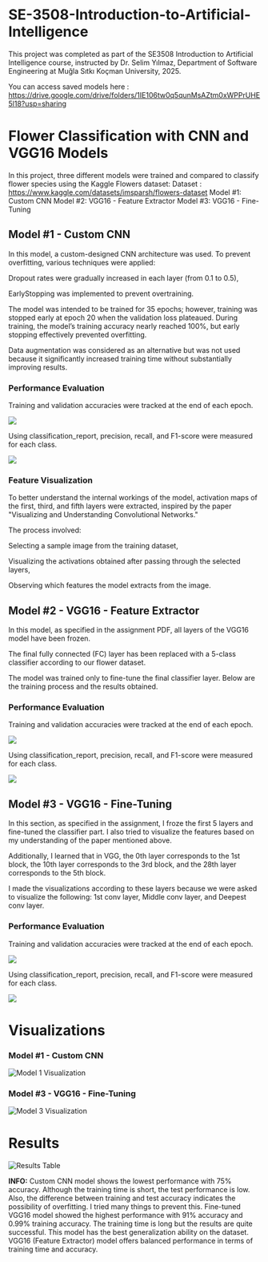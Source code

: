 # SE-3508-Introduction-to-Artificial-Intelligence

This project was completed as part of the SE3508 Introduction to Artificial Intelligence course,
instructed by Dr. Selim Yılmaz, Department of Software Engineering at Muğla Sıtkı Koçman University, 2025.

You can access saved models here : https://drive.google.com/drive/folders/1IE106tw0q5qunMsAZtm0xWPPrUHE5l18?usp=sharing


# Flower Classification with CNN and VGG16 Models
In this project, three different models were trained and compared to classify flower species using the Kaggle Flowers dataset:
Dataset : https://www.kaggle.com/datasets/imsparsh/flowers-dataset
Model #1: Custom CNN 
Model #2: VGG16 - Feature Extractor
Model #3: VGG16 - Fine-Tuning

## Model #1 - Custom CNN
In this model, a custom-designed CNN architecture was used. To prevent overfitting, various techniques were applied:

Dropout rates were gradually increased in each layer (from 0.1 to 0.5),

EarlyStopping was implemented to prevent overtraining.

The model was intended to be trained for 35 epochs; however, training was stopped early at epoch 20 when the validation loss plateaued. During training, the model’s training accuracy nearly reached 100%, but early stopping effectively prevented overfitting.

Data augmentation was considered as an alternative but was not used because it significantly increased training time without substantially improving results.

### Performance Evaluation
Training and validation accuracies were tracked at the end of each epoch.

![](Image/CNN3_2.PNG)

Using classification_report, precision, recall, and F1-score were measured for each class.

![](Image/CNN3.PNG)

### Feature Visualization
To better understand the internal workings of the model, activation maps of the first, third, and fifth layers were extracted, inspired by the paper "Visualizing and Understanding Convolutional Networks."

The process involved:

Selecting a sample image from the training dataset,

Visualizing the activations obtained after passing through the selected layers,

Observing which features the model extracts from the image.

## Model #2 - VGG16 - Feature Extractor
In this model, as specified in the assignment PDF, all layers of the VGG16 model have been frozen. 

The final fully connected (FC) layer has been replaced with a 5-class classifier according to our flower dataset. 

The model was trained only to fine-tune the final classifier layer. Below are the training process and the results obtained.

### Performance Evaluation
Training and validation accuracies were tracked at the end of each epoch.

![](Image/vggfeatureexepoch.PNG)

Using classification_report, precision, recall, and F1-score were measured for each class.

![](Image/vggfeaturexreport.PNG)

## Model #3 - VGG16 - Fine-Tuning

In this section, as specified in the assignment, I froze the first 5 layers and fine-tuned the classifier part. I also tried to visualize the features based on my understanding of the paper mentioned above. 

Additionally, I learned that in VGG, the 0th layer corresponds to the 1st block, the 10th layer corresponds to the 3rd block, and the 28th layer corresponds to the 5th block. 

I made the visualizations according to these layers because we were asked to visualize the following: 1st conv layer, Middle conv layer, and Deepest conv layer.

### Performance Evaluation
Training and validation accuracies were tracked at the end of each epoch.

![](Image/vggfinetuneepochı.PNG)

Using classification_report, precision, recall, and F1-score were measured for each class.

![](Image/vggfinetunereportı.PNG)

# Visualizations

### Model #1 - Custom CNN 

![Model 1 Visualization](Image/cnn.png)

### Model #3 - VGG16 - Fine-Tuning

![Model 3 Visualization](Image/vgggörsel22.PNG)


# Results

![Results Table](Image/sonuclarson2.PNG)

**INFO:**  Custom CNN model shows the lowest performance with 75% accuracy. Although the training time is short, the test performance is low. Also, the difference between training and test accuracy indicates the possibility of overfitting. I tried many things to prevent this.
Fine-tuned VGG16 model showed the highest performance with 91% accuracy and 0.99% training accuracy. The training time is long but the results are quite successful. This model has the best generalization ability on the dataset. VGG16 (Feature Extractor) model offers balanced performance in terms of training time and accuracy.